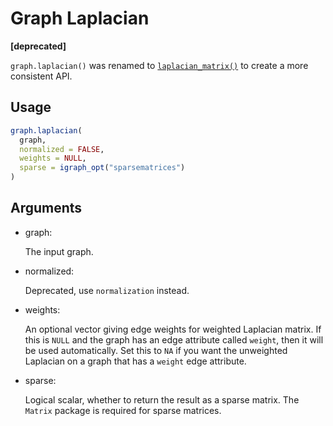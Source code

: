 # Graph Laplacian

**\[deprecated\]**

`graph.laplacian()` was renamed to
[`laplacian_matrix()`](https://r.igraph.org/reference/laplacian_matrix.md)
to create a more consistent API.

## Usage

``` r
graph.laplacian(
  graph,
  normalized = FALSE,
  weights = NULL,
  sparse = igraph_opt("sparsematrices")
)
```

## Arguments

- graph:

  The input graph.

- normalized:

  Deprecated, use `normalization` instead.

- weights:

  An optional vector giving edge weights for weighted Laplacian matrix.
  If this is `NULL` and the graph has an edge attribute called `weight`,
  then it will be used automatically. Set this to `NA` if you want the
  unweighted Laplacian on a graph that has a `weight` edge attribute.

- sparse:

  Logical scalar, whether to return the result as a sparse matrix. The
  `Matrix` package is required for sparse matrices.
